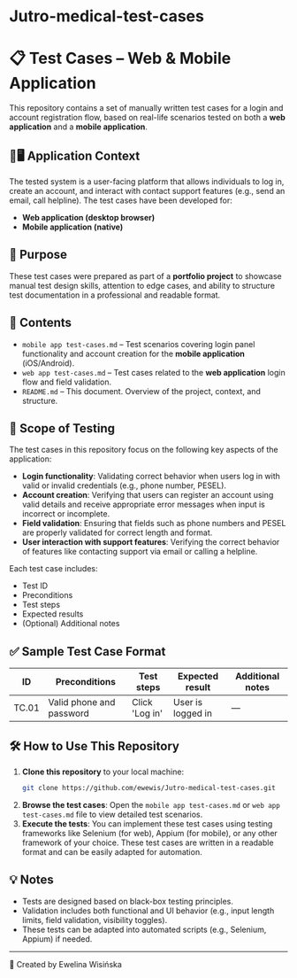 # Jutro-medical-test-cases

# 📋 Test Cases – Web & Mobile Application

This repository contains a set of manually written test cases for a login and account registration flow, based on real-life scenarios tested on both a **web application** and a **mobile application**.

## 📱🖥️ Application Context

The tested system is a user-facing platform that allows individuals to log in, create an account, and interact with contact support features (e.g., send an email, call helpline). The test cases have been developed for:

- **Web application (desktop browser)**
- **Mobile application (native)**

## 📌 Purpose

These test cases were prepared as part of a **portfolio project** to showcase manual test design skills, attention to edge cases, and ability to structure test documentation in a professional and readable format.

## 📂 Contents

- `mobile app test-cases.md` – Test scenarios covering login panel functionality and account creation for the **mobile application** (iOS/Android).  
- `web app test-cases.md` – Test cases related to the **web application** login flow and field validation.  
- `README.md` – This document. Overview of the project, context, and structure.

## 📝 Scope of Testing

The test cases in this repository focus on the following key aspects of the application:

- **Login functionality**: Validating correct behavior when users log in with valid or invalid credentials (e.g., phone number, PESEL).
- **Account creation**: Verifying that users can register an account using valid details and receive appropriate error messages when input is incorrect or incomplete.
- **Field validation**: Ensuring that fields such as phone numbers and PESEL are properly validated for correct length and format.
- **User interaction with support features**: Verifying the correct behavior of features like contacting support via email or calling a helpline.

Each test case includes:
- Test ID
- Preconditions
- Test steps
- Expected results
- (Optional) Additional notes

## ✅ Sample Test Case Format

| ID     | Preconditions | Test steps | Expected result | Additional notes |
|--------|---------------|------------|------------------|------------------|
| TC.01  | Valid phone and password | Click 'Log in' | User is logged in | — |

## 🛠 How to Use This Repository

1. **Clone this repository** to your local machine:
   ```bash
   git clone https://github.com/ewewis/Jutro-medical-test-cases.git
2. **Browse the test cases**: Open the ```mobile app test-cases.md``` or ```web app test-cases.md``` file to view detailed test scenarios.
3. **Execute the tests**: You can implement these test cases using testing frameworks like Selenium (for web), Appium (for mobile), or any other framework of your choice. These test cases are written in a readable format and can be easily adapted for automation.

## 💡 Notes

- Tests are designed based on black-box testing principles.
- Validation includes both functional and UI behavior (e.g., input length limits, field validation, visibility toggles).
- These tests can be adapted into automated scripts (e.g., Selenium, Appium) if needed.

---

🧪 Created by Ewelina Wisińska  

